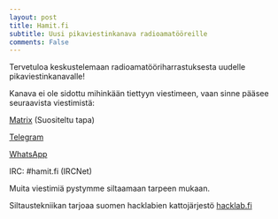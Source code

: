 ```yaml
---
layout: post
title: Hamit.fi
subtitle: Uusi pikaviestinkanava radioamatööreille
comments: False
---
```

Tervetuloa keskustelemaan radioamatööriharrastuksesta uudelle pikaviestinkanavalle!

Kanava ei ole sidottu mihinkään tiettyyn viestimeen, vaan sinne pääsee seuraavista viestimistä:


[Matrix](https://matrix.to/#/#hamit:hacklab.fi?via=hacklab.fi&via=matrix.org) (Suositeltu tapa)

[Telegram]()

[WhatsApp]()

IRC: #hamit.fi (IRCNet)

Muita viestimiä pystymme siltaamaan tarpeen mukaan.

Siltaustekniikan tarjoaa suomen hacklabien kattojärjestö [hacklab.fi](https://hacklab.fi/)
